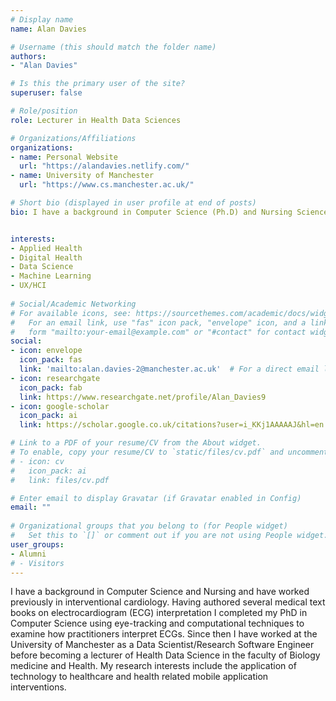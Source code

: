 ```yaml
---
# Display name
name: Alan Davies

# Username (this should match the folder name)
authors:
- "Alan Davies"

# Is this the primary user of the site?
superuser: false

# Role/position
role: Lecturer in Health Data Sciences

# Organizations/Affiliations
organizations:
- name: Personal Website
  url: "https://alandavies.netlify.com/"
- name: University of Manchester
  url: "https://www.cs.manchester.ac.uk/"

# Short bio (displayed in user profile at end of posts)
bio: I have a background in Computer Science (Ph.D) and Nursing Science (BSc) as well as industrial experience as both a software engineer/app developer and cardiac nurse. I combine these skills in my teaching of Health Data Science and my research on digital health interventions.


interests:
- Applied Health
- Digital Health
- Data Science
- Machine Learning
- UX/HCI
  
# Social/Academic Networking
# For available icons, see: https://sourcethemes.com/academic/docs/widgets/#icons
#   For an email link, use "fas" icon pack, "envelope" icon, and a link in the
#   form "mailto:your-email@example.com" or "#contact" for contact widget.
social:
- icon: envelope
  icon_pack: fas
  link: 'mailto:alan.davies-2@manchester.ac.uk'  # For a direct email link, use "mailto:test@example.org".
- icon: researchgate
  icon_pack: fab
  link: https://www.researchgate.net/profile/Alan_Davies9
- icon: google-scholar
  icon_pack: ai
  link: https://scholar.google.co.uk/citations?user=i_KKj1AAAAAJ&hl=en

# Link to a PDF of your resume/CV from the About widget.
# To enable, copy your resume/CV to `static/files/cv.pdf` and uncomment the lines below.  
# - icon: cv
#   icon_pack: ai
#   link: files/cv.pdf

# Enter email to display Gravatar (if Gravatar enabled in Config)
email: ""
  
# Organizational groups that you belong to (for People widget)
#   Set this to `[]` or comment out if you are not using People widget.  
user_groups:
- Alumni
# - Visitors
---
```


I have a background in Computer Science and Nursing and have worked previously in interventional cardiology. Having authored several medical text books on electrocardiogram (ECG) interpretation I completed my PhD in Computer Science using eye-tracking and computational techniques to examine how practitioners interpret ECGs. Since then I have worked at the University of Manchester as a Data Scientist/Research Software Engineer before becoming a lecturer of Health Data Science in the faculty of Biology medicine and Health. My research interests include the application of technology to healthcare and health related mobile application interventions.
